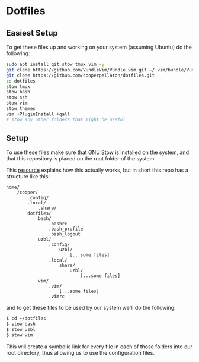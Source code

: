 # Dotfiles

## Easiest Setup

To get these files up and working on your system (assuming Ubuntu) do the following:

```bash
sudo apt install git stow tmux vim -y
git clone https://github.com/VundleVim/Vundle.vim.git ~/.vim/bundle/Vundle.vim
git clone https://github.com/cooperpellaton/dotfiles.git
cd dotfiles
stow tmux
stow bash
stow ssh
stow vim
stow themes
vim +PluginInstall +qall
# stow any other folders that might be useful
```





## Setup

To use these files make sure that [GNU Stow](https://www.gnu.org/software/stow/) is installed on the system, and that this repository is placed on the root folder of the system.

This [resource](http://brandon.invergo.net/news/2012-05-26-using-gnu-stow-to-manage-your-dotfiles.html) explains how this actually works, but in short this repo has a structure like this:

```text
home/
    /cooper/
        .config/
        .local/
            .share/
        dotfiles/
            bash/
                .bashrc
                .bash_profile
                .bash_logout
            uzbl/
                .config/
                    uzbl/
                        [...some files]
                .local/
                    share/
                        uzbl/
                            [...some files]
            vim/
                .vim/
                    [...some files]
                .vimrc
```

and to get these files to be used by our system we'll do the following:

```bash
$ cd ~/dotfiles
$ stow bash
$ stow uzbl
$ stow vim
```

This will create a symbolic link for every file in each of those folders into our root directory, thus allowing us to use the configuration files.
